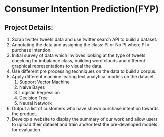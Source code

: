 # Consumer Intention Prediction(FYP)

## Project Details:
1. Scrap twitter tweets data and use twitter search API to build a dataset.
2. Annotating the data and assigning the class: PI or No PI where PI = purchase intention.
3. Initial survey of data which invloves looking at the type of tweets, checking for imbalance class, building word clouds and different graphical representations to visual the data.
4. Use different pre processing techniques on the data to build a corpus.
5. Apply different machine learing text analytical models on the dataset.
    1. Support Vector Machine
    2. Naive Bayes
    3. Logistic Regression
    4. Decision Tree
    5. Neural Network
6. Output a list of customers who have shown purchase intention towards the product.
7. Develop a website to display the summary of our work and allow users to upload their dataset and train and/or test the pre-developed models for evaluation.
